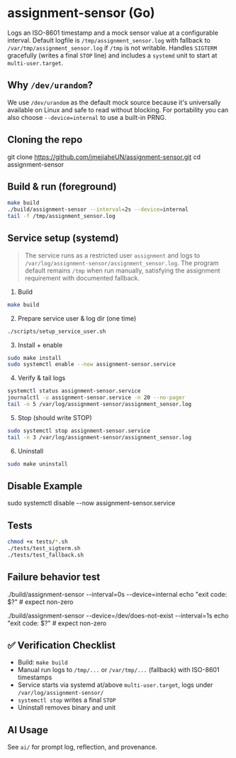 # assignment-sensor (Go)

Logs an ISO-8601 timestamp and a mock sensor value at a configurable interval.
Default logfile is `/tmp/assignment_sensor.log` with fallback to `/var/tmp/assignment_sensor.log` if `/tmp` is not writable.
Handles `SIGTERM` gracefully (writes a final `STOP` line) and includes a `systemd` unit to start at `multi-user.target`.

## Why `/dev/urandom`?
We use `/dev/urandom` as the default mock source because it's universally available on Linux and safe to read without blocking.
For portability you can also choose `--device=internal` to use a built-in PRNG.

## Cloning the repo
git clone https://github.com/jmejiaheUN/assignment-sensor.git
cd assignment-sensor


## Build & run (foreground)
```bash
make build
./build/assignment-sensor --interval=2s --device=internal
tail -f /tmp/assignment_sensor.log
```

## Service setup (systemd)
> The service runs as a restricted user `assignment` and logs to `/var/log/assignment-sensor/assignment_sensor.log`.
> The program default remains `/tmp` when run manually, satisfying the assignment requirement with documented fallback.

1) Build
```bash
make build
```

2) Prepare service user & log dir (one time)
```bash
./scripts/setup_service_user.sh
```

3) Install + enable
```bash
sudo make install
sudo systemctl enable --now assignment-sensor.service
```

4) Verify & tail logs
```bash
systemctl status assignment-sensor.service
journalctl -u assignment-sensor.service -n 20 --no-pager
tail -n 5 /var/log/assignment-sensor/assignment_sensor.log
```

5) Stop (should write STOP)
```bash
sudo systemctl stop assignment-sensor.service
tail -n 3 /var/log/assignment-sensor/assignment_sensor.log
```

6) Uninstall
```bash
sudo make uninstall
```

## Disable Example

sudo systemctl disable --now assignment-sensor.service

## Tests
```bash
chmod +x tests/*.sh
./tests/test_sigterm.sh
./tests/test_fallback.sh
```
## Failure behavior test

./build/assignment-sensor --interval=0s --device=internal
echo "exit code: $?"   # expect non-zero

./build/assignment-sensor --device=/dev/does-not-exist --interval=1s
echo "exit code: $?"   # expect non-zero

## ✅ Verification Checklist
- Build: `make build`
- Manual run logs to `/tmp/...` or `/var/tmp/...` (fallback) with ISO-8601 timestamps
- Service starts via systemd at/above `multi-user.target`, logs under `/var/log/assignment-sensor/`
- `systemctl stop` writes a final `STOP`
- Uninstall removes binary and unit

## AI Usage
See `ai/` for prompt log, reflection, and provenance.
